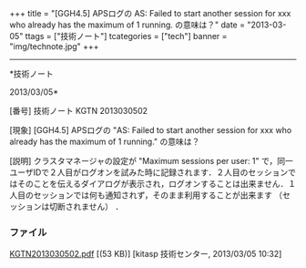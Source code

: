 ﻿+++
title = "[GGH4.5] APSログの AS: Failed to start another session for xxx who already has the maximum of 1 running. の意味は？"
date = "2013-03-05"
ttags = ["技術ノート"]
tcategories = ["tech"]
banner = "img/technote.jpg"
+++

-----------------------------------------------------------------------------------------------------------------------------

*技術ノート

2013/03/05*


[番号]
技術ノート KGTN 2013030502

[現象]
[GGH4.5] APSログの "AS: Failed to start another session for xxx who
already has the maximum of 1 running." の意味は？

[説明]
クラスタマネージャの設定が "Maximum sessions per user: 1"
で，同一ユーザIDで２人目がログオンを試みた時に記録されます．２人目のセッションではそのことを伝えるダイアログが表示され，ログオンすることは出来ません．１人目のセッションでは何も通知されず，そのまま利用することが出来ます
（セッションは切断されません） ．


### ファイル





[KGTN2013030502.pdf](http://techreport.kitasp.net/attachments/download/1252/KGTN2013030502.pdf)
 [(53 KB)] [kitasp 技術センター, 2013/03/05
10:32]
